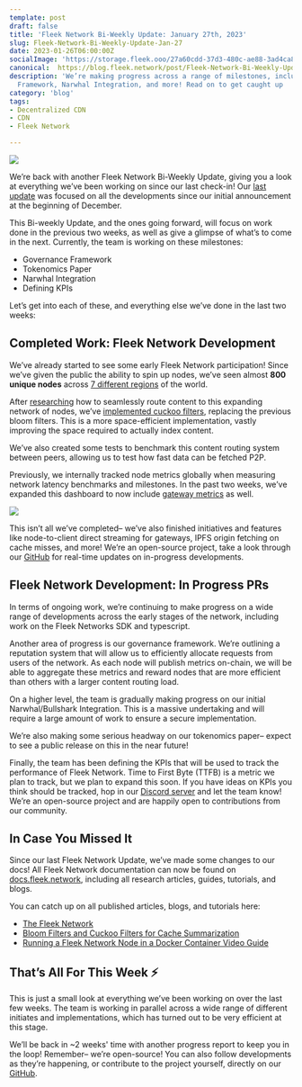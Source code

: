 ```yaml
---
template: post
draft: false
title: 'Fleek Network Bi-Weekly Update: January 27th, 2023'
slug: Fleek-Network-Bi-Weekly-Update-Jan-27
date: 2023-01-26T06:00:00Z
socialImage: 'https://storage.fleek.ooo/27a60cdd-37d3-480c-ae88-3ad4ca886b13-bucket/FN-Update-Jan-27-1.jpeg'
canonical:  https://blog.fleek.network/post/Fleek-Network-Bi-Weekly-Update-Jan-27/ 
description: 'We’re making progress across a range of milestones, including our Governance
  Framework, Narwhal Integration, and more! Read on to get caught up  '
category: 'blog'
tags:
- Decentralized CDN
- CDN
- Fleek Network

---
```

![](https://storage.fleek.ooo/27a60cdd-37d3-480c-ae88-3ad4ca886b13-bucket/FN-Update-Jan-27-1.jpeg)

We’re back with another Fleek Network Bi-Weekly Update, giving you a look at everything we’ve been working on since our last check-in! Our [last update](https://blog.fleek.co/posts/fleek-network-2023-kickoff) was focused on all the developments since our initial announcement at the beginning of December.

This Bi-weekly Update, and the ones going forward, will focus on work done in the previous two weeks, as well as give a glimpse of what’s to come in the next. Currently, the team is working on these milestones:

* Governance Framework
* Tokenomics Paper
* Narwhal Integration
* Defining KPIs

Let’s get into each of these, and everything else we’ve done in the last two weeks:

## Completed Work: Fleek Network Development

We’ve already started to see some early Fleek Network participation! Since we’ve given the public the ability to spin up nodes, we’ve seen almost **800 unique nodes** across [7 different regions](https://github.com/fleek-network/ursa/pull/305) of the world.

After [researching](https://docs.fleek.network/blog/bloom-and-cuckoo-filters-for-cache-summarization) how to seamlessly route content to this expanding network of nodes, we’ve [implemented cuckoo filters](https://github.com/fleek-network/ursa/pull/319), replacing the previous bloom filters. This is a more space-efficient implementation, vastly improving the space required to actually index content.

We’ve also created some tests to benchmark this content routing system between peers, allowing us to test how fast data can be fetched P2P.

Previously, we internally tracked node metrics globally when measuring network latency benchmarks and milestones. In the past two weeks, we’ve expanded this dashboard to now include [gateway metrics](https://github.com/fleek-network/ursa/pull/299) as well.

![](https://storage.fleek.ooo/27a60cdd-37d3-480c-ae88-3ad4ca886b13-bucket/gatew-metrics.png)

This isn’t all we’ve completed– we’ve also finished initiatives and features like node-to-client direct streaming for gateways, IPFS origin fetching on cache misses, and more! We’re an open-source project, take a look through our [GitHub](https://github.com/fleek-network) for real-time updates on in-progress developments.

## Fleek Network Development: In Progress PRs

In terms of ongoing work, we’re continuing to make progress on a wide range of developments across the early stages of the network, including work on the Fleek Networks SDK and typescript.

Another area of progress is our governance framework. We’re outlining a reputation system that will allow us to efficiently allocate requests from users of the network. As each node will publish metrics on-chain, we will be able to aggregate these metrics and reward nodes that are more efficient than others with a larger content routing load.

On a higher level, the team is gradually making progress on our initial Narwhal/Bullshark Integration. This is a massive undertaking and will require a large amount of work to ensure a secure implementation.

We’re also making some serious headway on our tokenomics paper– expect to see a public release on this in the near future!

Finally, the team has been defining the KPIs that will be used to track the performance of Fleek Network. Time to First Byte (TTFB) is a metric we plan to track, but we plan to expand this soon. If you have ideas on KPIs you think should be tracked, hop in our [Discord server](https://discord.gg/fleekxyz) and let the team know! We’re an open-source project and are happily open to contributions from our community.

## In Case You Missed It

Since our last Fleek Network Update, we’ve made some changes to our docs! All Fleek Network documentation can now be found on [docs.fleek.network](https://docs.fleek.network/docs), including all research articles, guides, tutorials, and blogs.

You can catch up on all published articles, blogs, and tutorials here:

* [The Fleek Network](https://docs.fleek.network/blog/the-fleek-network)
* [Bloom Filters and Cuckoo Filters for Cache Summarization](https://docs.fleek.network/blog/bloom-and-cuckoo-filters-for-cache-summarization)
* [Running a Fleek Network Node in a Docker Container Video Guide](https://www.youtube.com/watch?v=uAFIDu3UBvw)

## That’s All For This Week ⚡

This is just a small look at everything we’ve been working on over the last few weeks. The team is working in parallel across a wide range of different initiates and implementations, which has turned out to be very efficient at this stage.

We’ll be back in \~2 weeks' time with another progress report to keep you in the loop! Remember– we’re open-source! You can also follow developments as they’re happening, or contribute to the project yourself, directly on our [GitHub](https://github.com/fleek-network).

